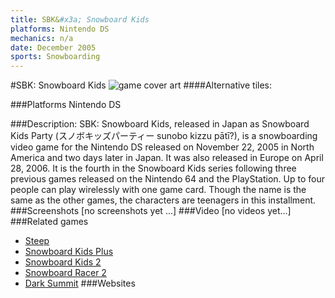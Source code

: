 ```yaml
---
title: SBK&#x3a; Snowboard Kids
platforms: Nintendo DS
mechanics: n/a
date: December 2005
sports: Snowboarding
---
```

#SBK: Snowboard Kids
![game cover art](//images.igdb.com/igdb/image/upload/t_cover_big/iqlqwsfog1xg6rzwqgts.jpg "Logo Title Text 1")
####Alternative tiles:

###Platforms
Nintendo DS

###Description:
SBK: Snowboard Kids, released in Japan as Snowboard Kids Party (スノボキッズパーティー sunobo kizzu pātī?), is a snowboarding video game for the Nintendo DS released on November 22, 2005 in North America and two days later in Japan. It was also released in Europe on April 28, 2006. It is the fourth in the Snowboard Kids series following three previous games released on the Nintendo 64 and the PlayStation. Up to four people can play wirelessly with one game card. Though the name is the same as the other games, the characters are teenagers in this installment.
###Screenshots
[no screenshots yet ...]
###Video
[no videos yet...]
###Related games
* [Steep](/games/steep-19554/)
* [Snowboard Kids Plus](/games/snowboard-kids-plus-72103/)
* [Snowboard Kids 2](/games/snowboard-kids-2-3343/)
* [Snowboard Racer 2](/games/snowboard-racer-2-70560/)
* [Dark Summit](/games/dark-summit-3869/)
###Websites

